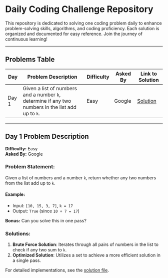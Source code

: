 # Daily Coding Challenge Repository

This repository is dedicated to solving one coding problem daily to enhance problem-solving skills, algorithms, and coding proficiency. Each solution is organized and documented for easy reference. Join the journey of continuous learning!

---

## Problems Table

| Day   | Problem Description                                                                                                 | Difficulty | Asked By | Link to Solution      |
|-------|---------------------------------------------------------------------------------------------------------------------|------------|----------|------------------------|
| Day 1 | Given a list of numbers and a number `k`, determine if any two numbers in the list add up to `k`.                   | Easy       | Google   | [Solution](daily_1.py) |

---

## Day 1 Problem Description

**Difficulty:** Easy  
**Asked By:** Google  

### Problem Statement:
Given a list of numbers and a number `k`, return whether any two numbers from the list add up to `k`.  

#### Example:
- Input: `[10, 15, 3, 7]`, `k = 17`  
- Output: `True` (since `10 + 7 = 17`)  

**Bonus:** Can you solve this in one pass?  

### Solutions:
1. **Brute Force Solution**: Iterates through all pairs of numbers in the list to check if any two sum to `k`.
2. **Optimized Solution**: Utilizes a set to achieve a more efficient solution in a single pass.

For detailed implementations, see the [solution file](daily#1.py).
